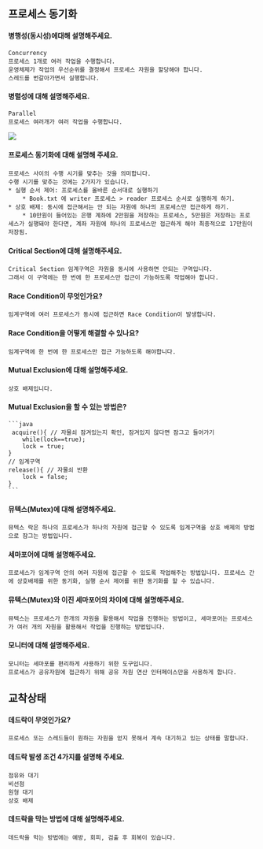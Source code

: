## 프로세스 동기화
#### 병행성(동시성)에대해 설명해주세요.
    Concurrency
    프로세스 1개로 여러 작업을 수행합니다.
    운영체제가 작업의 우선순위를 결정해서 프로세스 자원을 할당해야 합니다.
    스레드를 번갈아가면서 실행합니다.
#### 병렬성에 대해 설명해주세요.
    Parallel
    프로세스 여러개가 여러 작업을 수행합니다.
    
![](https://i.imgur.com/C00BoBD.png)
#### 프로세스 동기화에 대해 설명해 주세요.
    프로세스 사이의 수행 시기를 맞추는 것을 의미합니다.
    수행 시기를 맞추는 것에는 2가지가 있습니다.
    * 실행 순서 제어: 프로세스를 올바른 순서대로 실행하기
	    * Book.txt 에 writer 프로세스 > reader 프로세스 순서로 실행하게 하기.
    * 상호 배제: 동시에 접근해서는 안 되는 자원에 하나의 프로세스만 접근하게 하기.
	    * 10만원이 들어있는 은행 계좌에 2만원을 저장하는 프로세스, 5만원은 저장하는 프로세스가 실행돼야 한다면, 계좌 자원에 하나의 프로세스만 접근하게 해야 최종적으로 17만원이 저장됨.
#### Critical Section에 대해 설명해주세요.
    Critical Section 임계구역은 자원을 동시에 사용하면 안되는 구역입니다.
    그래서 이 구역에는 한 번에 한 프로세스만 접근이 가능하도록 작업해야 합니다.
#### Race Condition이 무엇인가요?
    임계구역에 여러 프로세스가 동시에 접근하면 Race Condition이 발생합니다.
#### Race Condition을 어떻게 해결할 수 있나요?
    임계구역에 한 번에 한 프로세스만 접근 가능하도록 해야합니다.
#### Mutual Exclusion에 대해 설명해주세요.
    상호 배제입니다.
#### Mutual Exclusion을 할 수 있는 방법은?
	```java
	 acquire(){ // 자물쇠 잠겨있는지 확인, 잠겨있지 않다면 잠그고 들어가기
		while(lock==true);
		lock = true;
	}
	// 임계구역
	release(){ // 자물쇠 반환
		lock = false;
	}
	```
#### 뮤텍스(Mutex)에 대해 설명해주세요.
    뮤텍스 락은 하나의 프로세스가 하나의 자원에 접근할 수 있도록 임계구역을 상호 배제의 방법으로 잠그는 방법입니다.
#### 세마포어에 대해 설명해주세요.
    프로세스가 임계구역 안의 여러 자원에 접근할 수 있도록 작업해주는 방법입니다. 프로세스 간에 상호배제를 위한 동기화, 실행 순서 제어를 위한 동기화를 할 수 있습니다.
#### 뮤텍스(Mutex)와 이진 세마포어의 차이에 대해 설명해주세요.
    뮤텍스는 프로세스가 한개의 자원을 활용해서 작업을 진행하는 방법이고, 세마포어는 프로세스가 여러 개의 자원을 활용해서 작업을 진행하는 방법입니다.
#### 모니터에 대해 설명해주세요.
    모니터는 세마포를 편리하게 사용하기 위한 도구입니다.
    프로세스가 공유자원에 접근하기 위해 공유 자원 연산 인터페이스만을 사용하게 합니다.

## 교착상태
#### 데드락이 무엇인가요?
    프로세스 또는 스레드들이 원하는 자원을 얻지 못해서 계속 대기하고 있는 상태를 말합니다.
#### 데드락 발생 조건 4가지를 설명해 주세요.
    점유와 대기
    비선점
    원형 대기
    상호 배제
#### 데드락을 막는 방법에 대해 설명해주세요.
	데드락을 막는 방법에는 예방, 회피, 검출 후 회복이 있습니다.
	